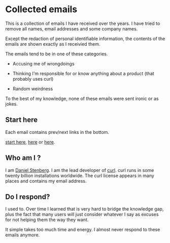 # Collected emails

This is a collection of emails I have received over the years. I have tried to
remove all names, email addresses and some company names.

Except the redaction of personal identifiable information, the contents of the
emails are shown exactly as I receivied them.

The emails tend to be in one of these categories.

- Accusing me of wrongdoings

- Thinking I'm responsible for or know anything about a product (that probably
  uses curl)

- Random weirdness

To the best of my knowledge, none of these emails were sent ironic or as
jokes.

## Start here

Each email contains prev/next links in the bottom.

[start here](https://bagder.github.io/emails/2009/2009-03-21),
[here](https://bagder.github.io/emails/2017/2017-09-20.html) or
[here](https://bagder.github.io/emails/2020/2020-03-21.html).

## Who am I ?

I am [Daniel Stenberg](https://daniel.haxx.se). I am the lead developer of
[curl](https://curl.se/). curl runs in some twenty billion installations
worldwide. The curl license appears in many places and contains my email
address.

## Do I respond?

I used to. Over time I learned that is very hard to bridge the knowledge gap,
plus the fact that many users will just consider whatever I say as excuses for
not helping them the way they want.

It simple takes too much time and energy. I almost never respond to these
emails anymore.

